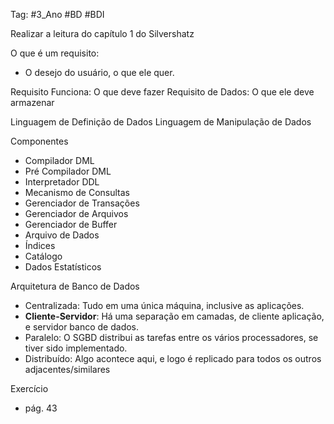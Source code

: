 Tag: #3_Ano #BD #BDI

Realizar a leitura do capítulo 1 do Silvershatz

O que é um requisito:
* O desejo do usuário, o que ele quer.

Requisito Funciona: O que deve fazer
Requisito de Dados: O que ele deve armazenar

Linguagem de Definição de Dados
Linguagem de Manipulação de Dados

Componentes
* Compilador DML
* Pré Compilador DML
* Interpretador DDL
* Mecanismo de Consultas
* Gerenciador de Transações
* Gerenciador de Arquivos
* Gerenciador de Buffer
* Arquivo de Dados
* Índices
* Catálogo
* Dados Estatísticos

Arquitetura de Banco de Dados
* Centralizada: Tudo em uma única máquina, inclusive as aplicações.
* **Cliente-Servidor**: Há uma separação em camadas, de cliente aplicação, e servidor banco de dados.
* Paralelo: O SGBD distribui as tarefas entre os vários processadores, se tiver sido implementado.
* Distribuído: Algo acontece aqui, e logo é replicado para todos os outros adjacentes/similares

Exercício
* pág. 43